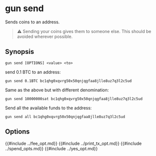 # gun send

Sends coins to an address.

> ⚠️ Sending your coins gives them to someone else.
> This should be avoided wherever possible.


## Synopsis 

```
gun send [OPTIONS] <value> <to>
```


send 0.1 BTC to an address:

```
gun send 0.1BTC bc1qhg0xqvrg50x50qnjqgfaa8jlle8uz7q3l2c5ud
```

Same as the above but with different denomination:

```
gun send 10000000sat bc1qhg0xqvrg50x50qnjqgfaa8jlle8uz7q3l2c5ud
```


Send all the available funds to the address:

```
gun send all bc1qhg0xqvrg50x50qnjqgfaa8jlle8uz7q3l2c5ud
```

## Options

{{#include ../fee_opt.md}}
{{#include ../print_tx_opt.md}}
{{#include ../spend_opts.md}}
{{#include ../yes_opt.md}}


